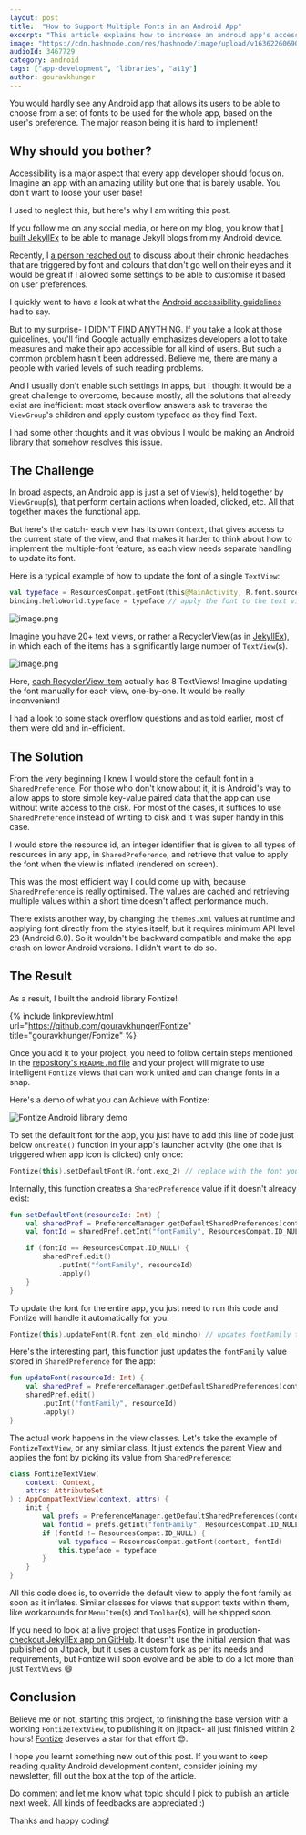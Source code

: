 ```yaml
---
layout: post
title:  "How to Support Multiple Fonts in an Android App"
excerpt: "This article explains how to increase an android app's accessibility by providing users the option to choose from a variety of fonts that suite their need."
image: "https://cdn.hashnode.com/res/hashnode/image/upload/v1636226069099/jLbjyNOXm.png"
audioId: 3467729
category: android
tags: ["app-development", "libraries", "a11y"]
author: gouravkhunger
---
```


You would hardly see any Android app that allows its users to be able to choose from a set of fonts to be used for the whole app, based on the user's preference. The major reason being it is hard to implement!

## Why should you bother?

Accessibility is a major aspect that every app developer should focus on. Imagine an app with an amazing utility but one that is barely usable. You don't want to loose your user base!

I used to neglect this, but here's why I am writing this post.

If you follow me on any social media, or here on my blog, you know that [I built JekyllEx](https://genicsblog.com/introducing-jekyllex-android-app) to be able to manage Jekyll blogs from my Android device.

Recently, I [a person reached out](https://github.com/jekyllex/jekyllex-android/issues/2) to discuss about their chronic headaches that are triggered by font and colours that don't go well on their eyes and it would be great if I allowed some settings to be able to customise it based on user preferences. 

I quickly went to have a look at what the [Android accessibility guidelines](https://developer.android.com/guide/topics/ui/accessibility) had to say.

But to my surprise- I DIDN'T FIND ANYTHING. If you take a look at those guidelines, you'll find Google actually emphasizes developers a lot to take measures and make their app accessible for all kind of users. But such a common problem hasn't been addressed. Believe me, there are many a people with varied levels of such reading problems. 

And I usually don't enable such settings in apps, but I thought it would be a great challenge to overcome, because mostly, all the solutions that already exist are inefficient: most stack overflow answers ask to traverse the `ViewGroup`'s children and apply custom typeface as they find Text.

I had some other thoughts and it was obvious I would be making an Android library that somehow resolves this issue.

## The Challenge

In broad aspects, an Android app is just a set of `View`(s), held together by `ViewGroup`(s), that perform certain actions when loaded, clicked, etc. All that together makes the functional app.

But here's the catch- each view has its own `Context`, that gives access to the current state of the view, and that makes it harder to think about how to implement the multiple-font feature, as each view needs separate handling to update its font.

Here is a typical example of how to update the font of a single `TextView`:

```kotlin
val typeface = ResourcesCompat.getFont(this@MainActivity, R.font.source_code_pro) // get font from res/font/ directory
binding.helloWorld.typeface = typeface // apply the font to the text view
```

![image.png](https://cdn.hashnode.com/res/hashnode/image/upload/v1636027952199/bY0CrvEb8.png)

Imagine you have 20+ text views, or rather a RecyclerView(as in [JekyllEx](https://jekyllex.xyz)), in which each of the items has a significantly large number of `TextView`(s).

![image.png](https://cdn.hashnode.com/res/hashnode/image/upload/v1636028456465/fi0vdUzhZ.png)

Here, [each RecyclerView item](https://github.com/jekyllex/jekyllex-android/blob/main/app/src/main/res/layout/other_repository_item.xml) actually has 8 TextViews! Imagine updating the font manually for each view, one-by-one. It would be really inconvenient!

I had a look to some stack overflow questions and as told earlier, most of them were old and in-efficient.

## The Solution

From the very beginning I knew I would store the default font in a `SharedPreference`. For those who don't know about it, it is Android's way to allow apps to store simple key-value paired data that the app can use without write access to the disk. For most of the cases, it suffices to use `SharedPreference` instead of writing to disk and it was super handy in this case.

I would store the resource id, an integer identifier that is given to all types of resources in any app, in `SharedPreference`, and retrieve that value to apply the font when the view is inflated (rendered on screen).

This was the most efficient way I could come up with, because `SharedPreference` is really optimised. The values are cached and retrieving multiple values within a short time doesn't affect performance much.

There exists another way, by changing the `themes.xml` values at runtime and applying font directly from the styles itself, but it requires minimum API level 23 (Android 6.0). So it wouldn't be backward compatible and make the app crash on lower Android versions. I didn't want to do so.

## The Result

As a result, I built the android library Fontize!

{% include linkpreview.html url="https://github.com/gouravkhunger/Fontize" title="gouravkhunger/Fontize" %}

Once you add it to your project, you need to follow certain steps mentioned in the [repository's `README.md` file](https://github.com/gouravkhunger/Fontize/blob/main/README.md) and your project will migrate to use intelligent `Fontize` views that can work united and can change fonts in a snap.

Here's a demo of what you can Achieve with Fontize:

![Fontize Android library demo](https://cdn.hashnode.com/res/hashnode/image/upload/v1636224247599/d04oZY7Pf.gif)

To set the default font for the app, you just have to add this line of code just below `onCreate()` function in your app's launcher activity (the one that is triggered when app icon is clicked) only once:

```kotlin
Fontize(this).setDefaultFont(R.font.exo_2) // replace with the font you desire
```

Internally, this function creates a `SharedPreference` value if it doesn't already exist:

```kotlin
fun setDefaultFont(resourceId: Int) {
    val sharedPref = PreferenceManager.getDefaultSharedPreferences(context)
    val fontId = sharedPref.getInt("fontFamily", ResourcesCompat.ID_NULL)

    if (fontId == ResourcesCompat.ID_NULL) {
        sharedPref.edit()
            .putInt("fontFamily", resourceId)
            .apply()
    }
}
```

To update the font for the entire app, you just need to run this code and Fontize will handle it automatically for you:

```kotlin
Fontize(this).updateFont(R.font.zen_old_mincho) // updates fontFamily throughout app
```

Here's the interesting part, this function just updates the `fontFamily` value stored in `SharedPreference` for the app:

```kotlin
fun updateFont(resourceId: Int) {
    val sharedPref = PreferenceManager.getDefaultSharedPreferences(context)
    sharedPref.edit()
        .putInt("fontFamily", resourceId)
        .apply()
}
```

The actual work happens in the view classes. Let's take the example of `FontizeTextView`, or any similar class. It just extends the parent View and applies the font by picking its value from `SharedPreference`:


```kotlin
class FontizeTextView(
    context: Context,
    attrs: AttributeSet
) : AppCompatTextView(context, attrs) {
    init {
        val prefs = PreferenceManager.getDefaultSharedPreferences(context)
        val fontId = prefs.getInt("fontFamily", ResourcesCompat.ID_NULL)
        if (fontId != ResourcesCompat.ID_NULL) {
            val typeface = ResourcesCompat.getFont(context, fontId)
            this.typeface = typeface
        }
    }
}
```

All this code does is, to override the default view to apply the font family as soon as it inflates. Similar classes for views that support texts within them, like workarounds for `MenuItem`(s) and `Toolbar`(s),  will be shipped soon.

If you need to look at a live project that uses Fontize in production- [checkout JekyllEx app on GitHub](https://github.com/jekyllex/jekyllex-android). It doesn't use the initial version that was published on Jitpack, but it uses a custom fork as per its needs and requirements, but Fontize will soon evolve and be able to do a lot more than just `TextViews` 😄

## Conclusion

Believe me or not, starting this project, to finishing the base version with a working `FontizeTextView`, to publishing it on jitpack- all just finished within 2 hours! [Fontize](https://github.com/gouravkhunger/Fontize) deserves a star for that effort 😎.

I hope you learnt something new out of this post. If you want to keep reading quality Android development content, consider joining my newsletter, fill out the box at the top of the article.

Do comment and let me know what topic should I pick to publish an article next week. All kinds of feedbacks are appreciated :)

Thanks and happy coding!